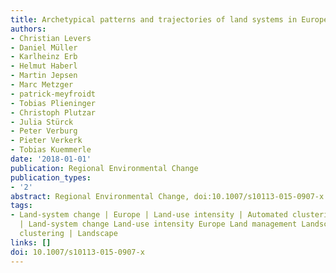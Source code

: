 ```yaml
---
title: Archetypical patterns and trajectories of land systems in Europe
authors:
- Christian Levers
- Daniel Müller
- Karlheinz Erb
- Helmut Haberl
- Martin Jepsen
- Marc Metzger
- patrick-meyfroidt
- Tobias Plieninger
- Christoph Plutzar
- Julia Stürck
- Peter Verburg
- Pieter Verkerk
- Tobias Kuemmerle
date: '2018-01-01'
publication: Regional Environmental Change
publication_types:
- '2'
abstract: Regional Environmental Change, doi:10.1007/s10113-015-0907-x
tags:
- Land-system change | Europe | Land-use intensity | Automated clustering | Land management
  | Land-system change Land-use intensity Europe Land management Landscape Automated
  clustering | Landscape
links: []
doi: 10.1007/s10113-015-0907-x
---
```

